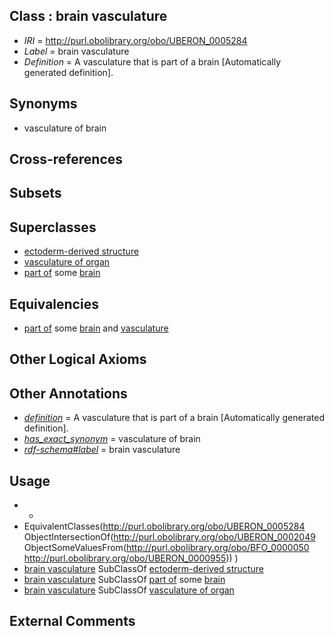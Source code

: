 
## Class : brain vasculature

 * *IRI* = http://purl.obolibrary.org/obo/UBERON_0005284
 * *Label* = brain vasculature
 * *Definition* = A vasculature that is part of a brain [Automatically generated definition].

## Synonyms

 * vasculature of brain

## Cross-references


## Subsets


## Superclasses

 * [ectoderm-derived structure](../../UBERON/21/UBERON_0004121.md)
 * [vasculature of organ](../../UBERON/76/UBERON_0006876.md)
 * [part of](../../BFO/50/BFO_0000050.md) some [brain](../../UBERON/55/UBERON_0000955.md)

## Equivalencies

 * [part of](../../BFO/50/BFO_0000050.md) some [brain](../../UBERON/55/UBERON_0000955.md) and [vasculature](../../UBERON/49/UBERON_0002049.md)

## Other Logical Axioms


## Other Annotations

 * *[definition](../../IAO/15/IAO_0000115.md)* = A vasculature that is part of a brain [Automatically generated definition].
 * *[has_exact_synonym](../../ym/oboInOwl#hasExactSynonym.md)* = vasculature of brain
 * *[rdf-schema#label](../../el/rdf-schema#label.md)* = brain vasculature

## Usage

 * -
 * EquivalentClasses(<http://purl.obolibrary.org/obo/UBERON_0005284> ObjectIntersectionOf(<http://purl.obolibrary.org/obo/UBERON_0002049> ObjectSomeValuesFrom(<http://purl.obolibrary.org/obo/BFO_0000050> <http://purl.obolibrary.org/obo/UBERON_0000955>)) )
 * [brain vasculature](../../UBERON/84/UBERON_0005284.md) SubClassOf [ectoderm-derived structure](../../UBERON/21/UBERON_0004121.md)
 * [brain vasculature](../../UBERON/84/UBERON_0005284.md) SubClassOf [part of](../../BFO/50/BFO_0000050.md) some [brain](../../UBERON/55/UBERON_0000955.md)
 * [brain vasculature](../../UBERON/84/UBERON_0005284.md) SubClassOf [vasculature of organ](../../UBERON/76/UBERON_0006876.md)

## External Comments

